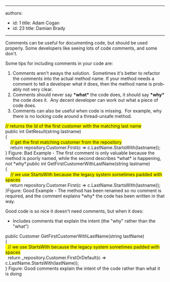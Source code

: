 

---
authors:
  - id: 1
    title: Adam Cogan
  - id: 23
    title: Damian Brady
---




<span class='intro'> <p>Comments can be useful for documenting code, but should be used properly. Some developers like seeing lots of code comments, and some don't.</p> </span>

<p><span lang="EN-AU"></span>Some tips for including comments in your code are&#58;</p>
<ol><li><span><span lang="EN-AU">Comments aren't aways the solution.&#160; Sometimes it's better to refactor the comments into the actual method name. If your method needs a comment to tell a developer what it does, then the method name is probably not very clear.</span></span></li>
<li><span><span lang="EN-AU">Comments should never say <strong>*what*</strong> the code does, it should say <strong>*why*</strong> the code does it.&#160; Any decent developer can work out what a piece of code does.</span></span></li>
<li><span><span lang="EN-AU">Comments can also be useful when code is missing.&#160; For example, why there is no locking code around a thread-unsafe method.</span></span></li></ol>
<p><span class="ssw-rteStyle-CodeArea"><span style="background-color&#58;rgb(255, 255, 0);">// returns the Id of the first customer with the matching last name</span><br>public int GetResult(string lastname)<br>&#123;<br>&#160;&#160;&#160; <span style="background-color&#58;rgb(255, 255, 0);">// get the first matching customer from the repository</span><br>&#160;&#160;&#160; return repository.Customer.First(c =&gt; c.LastName.StartsWith(lastname));<br>&#125;</span><span><span lang="EN-AU"></span></span><span class="ssw-rteStyle-FigureBad">&#160;Figure&#58; Bad Example - The first comment is only valuable because the method is poorly named, while the second describes *what* is happening, not *why*.</span><span class="ssw-rteStyle-CodeArea">public int GetFirstCustomerWithLastName(string lastname)<br>&#123;<br>&#160;&#160;&#160; <span style="background-color&#58;rgb(255, 255, 0);">// we use StartsWith because the legacy system sometimes padded with spaces</span><br>&#160;&#160;&#160; return repository.Customer.First(c =&gt; c.LastName.StartsWith(lastname));<br>&#125;</span><span class="ssw-rteStyle-FigureGood">Figure&#58; Good Example - The method has been renamed so no comment is required, and the comment explains *why* the code has been written in that way.</span></p>
<p>Good code is so nice it doesn't need comments, but when it does&#58;</p>
<ul><li>Includes comments that explain the&#160;intent (the &quot;why&quot; rather than the &quot;what&quot;)</li>
</ul>
<span class="ssw-rteStyle-CodeArea">public&#160;Customer GetFirstCustomerWithLastName(string lastName)<br>&#123;<br><span style="background-color&#58;rgb(255, 255, 0);">&#160; // we use StartsWith because the legacy system sometimes padded with spaces</span><br>&#160; return _repository.Customer.FirstOrDefault(c =&gt; c.LastName.StartsWith(lastName));<br>&#125;</span>
<span class="ssw-rteStyle-FigureNormal">Figure&#58; Good comments explain the intent of the code rather than what it is doing</span>


